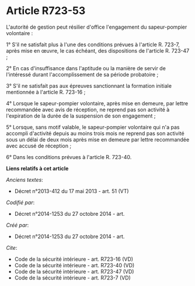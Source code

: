 # Article R723-53

L'autorité de gestion peut résilier d'office l'engagement du sapeur-pompier volontaire : 

1° S'il ne satisfait plus à l'une des conditions prévues à l'article R. 723-7, après mise en œuvre, le cas échéant, des
dispositions de l'article R. 723-47 ; 

2° En cas d'insuffisance dans l'aptitude ou la manière de servir de l'intéressé durant l'accomplissement de sa période
probatoire ; 

3° S'il ne satisfait pas aux épreuves sanctionnant la formation initiale mentionnée à l'article R. 723-16 ; 

4° Lorsque le sapeur-pompier volontaire, après mise en demeure, par lettre recommandée avec avis de réception, ne reprend pas
son activité à l'expiration de la durée de la suspension de son engagement ; 

5° Lorsque, sans motif valable, le sapeur-pompier volontaire qui n'a pas accompli d'activité depuis au moins trois mois ne
reprend pas son activité sous un délai de deux mois après mise en demeure par lettre recommandée avec accusé de réception ; 

6° Dans les conditions prévues à l'article R. 723-40.

**Liens relatifs à cet article**

_Anciens textes_:

  - Décret n°2013-412 du 17 mai 2013 - art. 51 (VT)

_Codifié par_:

  - Décret n°2014-1253 du 27 octobre 2014 - art.

_Créé par_:

  - Décret n°2014-1253 du 27 octobre 2014 - art.

_Cite_:

  - Code de la sécurité intérieure - art. R723-16 (VD)
  - Code de la sécurité intérieure - art. R723-40 (VD)
  - Code de la sécurité intérieure - art. R723-47 (VD)
  - Code de la sécurité intérieure - art. R723-7 (VD)
